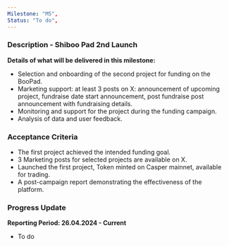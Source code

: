 ```yaml
---
Milestone: "M5",
Status: "To do",
---
```

<!--lang:en--> 
### Description - Shiboo Pad 2nd Launch

**Details of what will be delivered in this milestone:**
- Selection and onboarding of the second project for funding on the BooPad.
- Marketing support: at least 3 posts on X: announcement of upcoming project, fundraise date start announcement, post fundraise post announcement with fundraising details.
- Monitoring and support for the project during the funding campaign.
- Analysis of data and user feedback.

### Acceptance Criteria

- The first project achieved the intended funding goal.
- 3 Marketing posts for selected projects are available on X.
- Launched the first project, Token minted on Casper mainnet, available for trading.
- A post-campaign report demonstrating the effectiveness of the platform.

### Progress Update

**Reporting Period: 26.04.2024 - Current**
- To do